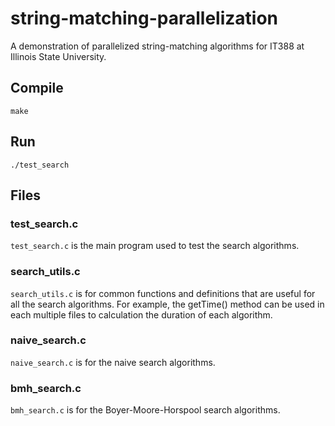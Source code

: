 # string-matching-parallelization
A demonstration of parallelized string-matching algorithms for IT388 at Illinois State University. 

## Compile

```shell
make
```

## Run

```shell
./test_search
```

## Files

### test_search.c 

`test_search.c` is the main program used to test the search algorithms.

### search_utils.c

`search_utils.c` is for common functions and definitions that are useful for all the search algorithms. For example, the getTime() method can be used in each multiple files to calculation the duration of each algorithm.

### naive_search.c

`naive_search.c` is for the naive search algorithms.

### bmh_search.c

`bmh_search.c` is for the Boyer-Moore-Horspool search algorithms.
